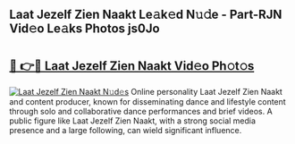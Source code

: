 ## Laat Jezelf Zien Naakt Le𝚊k𝚎d N𝚞𝚍e - Part-RJN Vid𝚎o Le𝚊ks Photos js0Jo

# <h2><a href="http://fbaiwi9.evod.top/?m=Laat+Jezelf+Zien+Naakt">🔗 👉🔴 Laat Jezelf Zien Naakt Vid𝚎o Ph𝚘t𝚘s</a></h2>

[![Laat Jezelf Zien Naakt N𝚞d𝚎s](https://i.imgur.com/8V9OHl7.gif)](http://fbaiwi9.evod.top/?m=Laat+Jezelf+Zien+Naakt)
Online personality Laat Jezelf Zien Naakt and content producer, known for disseminating dance and lifestyle content through solo and collaborative dance performances and brief videos. A public figure like Laat Jezelf Zien Naakt, with a strong social media presence and a large following, can wield significant influence. 
